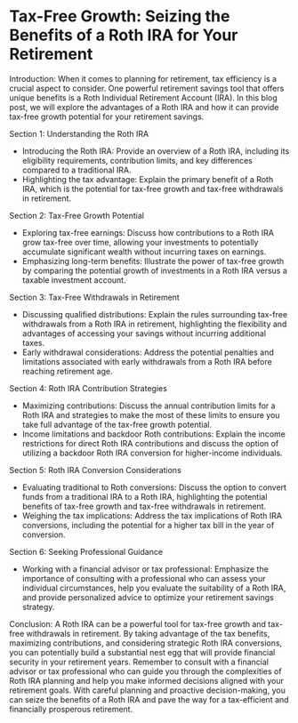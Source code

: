 # Tax-Free Growth: Seizing the Benefits of a Roth IRA for Your Retirement

Introduction:
When it comes to planning for retirement, tax efficiency is a crucial aspect to consider. One powerful retirement savings tool that offers unique benefits is a Roth Individual Retirement Account (IRA). In this blog post, we will explore the advantages of a Roth IRA and how it can provide tax-free growth potential for your retirement savings.

Section 1: Understanding the Roth IRA

- Introducing the Roth IRA: Provide an overview of a Roth IRA, including its eligibility requirements, contribution limits, and key differences compared to a traditional IRA.
- Highlighting the tax advantage: Explain the primary benefit of a Roth IRA, which is the potential for tax-free growth and tax-free withdrawals in retirement.

Section 2: Tax-Free Growth Potential

- Exploring tax-free earnings: Discuss how contributions to a Roth IRA grow tax-free over time, allowing your investments to potentially accumulate significant wealth without incurring taxes on earnings.
- Emphasizing long-term benefits: Illustrate the power of tax-free growth by comparing the potential growth of investments in a Roth IRA versus a taxable investment account.

Section 3: Tax-Free Withdrawals in Retirement

- Discussing qualified distributions: Explain the rules surrounding tax-free withdrawals from a Roth IRA in retirement, highlighting the flexibility and advantages of accessing your savings without incurring additional taxes.
- Early withdrawal considerations: Address the potential penalties and limitations associated with early withdrawals from a Roth IRA before reaching retirement age.

Section 4: Roth IRA Contribution Strategies

- Maximizing contributions: Discuss the annual contribution limits for a Roth IRA and strategies to make the most of these limits to ensure you take full advantage of the tax-free growth potential.
- Income limitations and backdoor Roth contributions: Explain the income restrictions for direct Roth IRA contributions and discuss the option of utilizing a backdoor Roth IRA conversion for higher-income individuals.

Section 5: Roth IRA Conversion Considerations

- Evaluating traditional to Roth conversions: Discuss the option to convert funds from a traditional IRA to a Roth IRA, highlighting the potential benefits of tax-free growth and tax-free withdrawals in retirement.
- Weighing the tax implications: Address the tax implications of Roth IRA conversions, including the potential for a higher tax bill in the year of conversion.

Section 6: Seeking Professional Guidance

- Working with a financial advisor or tax professional: Emphasize the importance of consulting with a professional who can assess your individual circumstances, help you evaluate the suitability of a Roth IRA, and provide personalized advice to optimize your retirement savings strategy.

Conclusion:
A Roth IRA can be a powerful tool for tax-free growth and tax-free withdrawals in retirement. By taking advantage of the tax benefits, maximizing contributions, and considering strategic Roth IRA conversions, you can potentially build a substantial nest egg that will provide financial security in your retirement years. Remember to consult with a financial advisor or tax professional who can guide you through the complexities of Roth IRA planning and help you make informed decisions aligned with your retirement goals. With careful planning and proactive decision-making, you can seize the benefits of a Roth IRA and pave the way for a tax-efficient and financially prosperous retirement.